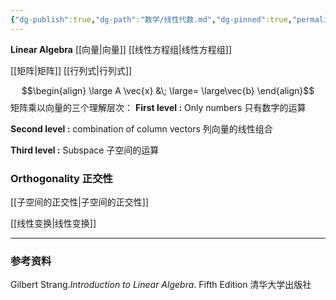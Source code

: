 ```yaml
---
{"dg-publish":true,"dg-path":"数学/线性代数.md","dg-pinned":true,"permalink":"/数学/线性代数/","pinned":true,"dgPassFrontmatter":true,"noteIcon":"","created":"2024-05-21T15:20:28.617+08:00","updated":"2024-07-11T17:13:30.781+08:00"}
---
```


**Linear Algebra**
[[向量\|向量]]
[[线性方程组\|线性方程组]]

[[矩阵\|矩阵]]
[[行列式\|行列式]]

$$\begin{align}
\large  A \vec{x} &\; \large= \large\vec{b}
\end{align}$$
矩阵乘以向量的三个理解层次：
**First level :**
Only numbers  只有数字的运算

**Second level :**
combination of column vectors  列向量的线性组合

**Third level :**
Subspace 子空间的运算


### Orthogonality 正交性
[[子空间的正交性\|子空间的正交性]]

[[线性变换\|线性变换]]




***
### 参考资料

Gilbert Strang.*Introduction to Linear Algebra*. Fifth Edition 清华大学出版社



